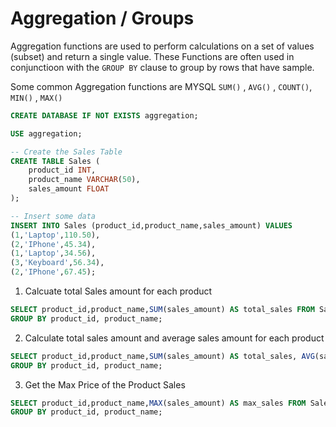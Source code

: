 
# Aggregation / Groups

Aggregation functions are used to perform calculations on a set of values (subset) and return a single value. These Functions are often used in conjunctioon with the `GROUP BY` clause to group by rows that have sample.

Some common Aggregation functions are MYSQL `SUM()` , `AVG()` , `COUNT()`, `MIN()` , `MAX()`


```sql
CREATE DATABASE IF NOT EXISTS aggregation;

USE aggregation;

-- Create the Sales Table
CREATE TABLE Sales (
    product_id INT,
    product_name VARCHAR(50),
    sales_amount FLOAT
);

-- Insert some data
INSERT INTO Sales (product_id,product_name,sales_amount) VALUES
(1,'Laptop',110.50),
(2,'IPhone',45.34),
(1,'Laptop',34.56),
(3,'Keyboard',56.34),
(2,'IPhone',67.45);
```

1. Calcuate total Sales amount for each product
```sql
SELECT product_id,product_name,SUM(sales_amount) AS total_sales FROM Sales
GROUP BY product_id, product_name;
```

2. Calculate total sales amount and average sales amount for each product
```sql
SELECT product_id,product_name,SUM(sales_amount) AS total_sales, AVG(sales_amount) as average_sales FROM Sales
GROUP BY product_id, product_name;
```

3. Get the Max Price of the Product Sales
```sql
SELECT product_id,product_name,MAX(sales_amount) AS max_sales FROM Sales
GROUP BY product_id, product_name;
```
